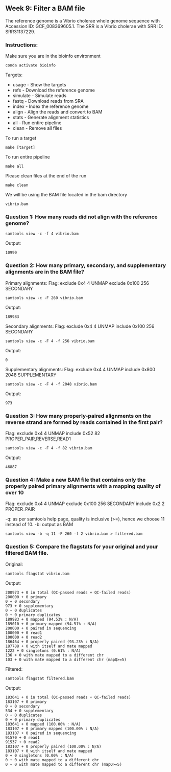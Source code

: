## Week 9: Filter a BAM file

The reference genome is a Vibrio cholerae whole genome sequence with Accession ID: GCF_008369605.1. The SRR is a Vibrio cholerae with SRR ID: SRR31137229. 

### Instructions:
Make sure you are in the bioinfo environment
```
conda activate bioinfo
```

Targets:
- usage - Show the targets
- refs  - Download the reference genome
- simulate - Simulate reads
- fastq - Download reads from SRA
- index - Index the reference genome
- align - Align the reads and convert to BAM
- stats - Generate alignment statistics
- all   - Run entire pipeline
- clean - Remove all files

To run a target
```
make [target]
```

To run entire pipeline
```
make all
```

Please clean files at the end of the run
```
make clean
```

We will be using the BAM file located in the bam directory
```
vibrio.bam
```

### Question 1: How many reads did not align with the reference genome?
```
samtools view -c -f 4 vibrio.bam
```
Output:
```
10990
```

### Question 2: How many primary, secondary, and supplementary alignments are in the BAM file?
Primary alignments:
Flag:
exclude 0x4     4       UNMAP
exclude 0x100   256     SECONDARY
```
samtools view -c -F 260 vibrio.bam
```
Output:
```
189983
```

Secondary alignments:
Flag: 
exclude 0x4     4       UNMAP
include 0x100   256     SECONDARY
```
samtools view -c -F 4 -f 256 vibrio.bam
```
Output:
```
0
```

Supplementary alignments:
Flag: 
exclude 0x4     4       UNMAP
include 0x800   2048    SUPPLEMENTARY
```
samtools view -c -F 4 -f 2048 vibrio.bam
```
Output:
```
973
```

### Question 3: How many properly-paired alignments on the reverse strand are formed by reads contained in the first pair?
Flag: 
exclude 0x4     4       UNMAP
include 0x52    82      PROPER_PAIR,REVERSE,READ1
```
samtools view -c -F 4 -f 82 vibrio.bam
```
Output:
```
46887
```

### Question 4: Make a new BAM file that contains only the properly paired primary alignments with a mapping quality of over 10
Flag:
exclude 0x4     4       UNMAP
exclude 0x100   256     SECONDARY
include 0x2     2       PROPER_PAIR

-q: as per samtools help page, quality is inclusive (>=), hence we choose 11 instead of 10.
-b: output as BAM

```
samtools view -b -q 11 -F 260 -f 2 vibrio.bam > filtered.bam
```

### Question 5: Compare the flagstats for your original and your filtered BAM file.
Original:
```
samtools flagstat vibrio.bam
```
Output:
```
200973 + 0 in total (QC-passed reads + QC-failed reads)
200000 + 0 primary
0 + 0 secondary
973 + 0 supplementary
0 + 0 duplicates
0 + 0 primary duplicates
189983 + 0 mapped (94.53% : N/A)
189010 + 0 primary mapped (94.51% : N/A)
200000 + 0 paired in sequencing
100000 + 0 read1
100000 + 0 read2
186464 + 0 properly paired (93.23% : N/A)
187788 + 0 with itself and mate mapped
1222 + 0 singletons (0.61% : N/A)
136 + 0 with mate mapped to a different chr
103 + 0 with mate mapped to a different chr (mapQ>=5)
```

Filtered:
```
samtools flagstat filtered.bam
```
Output:
```
183641 + 0 in total (QC-passed reads + QC-failed reads)
183107 + 0 primary
0 + 0 secondary
534 + 0 supplementary
0 + 0 duplicates
0 + 0 primary duplicates
183641 + 0 mapped (100.00% : N/A)
183107 + 0 primary mapped (100.00% : N/A)
183107 + 0 paired in sequencing
91570 + 0 read1
91537 + 0 read2
183107 + 0 properly paired (100.00% : N/A)
183107 + 0 with itself and mate mapped
0 + 0 singletons (0.00% : N/A)
0 + 0 with mate mapped to a different chr
0 + 0 with mate mapped to a different chr (mapQ>=5)
```
